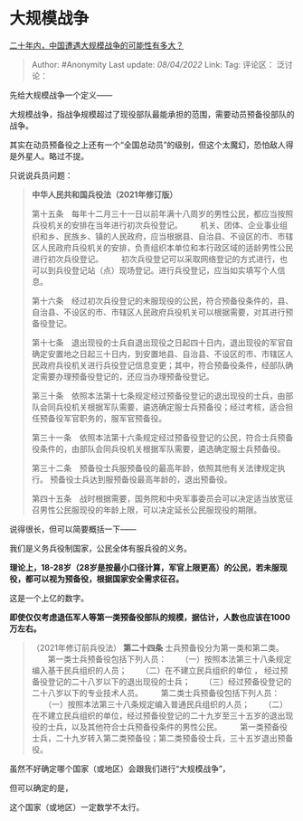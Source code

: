 # 大规模战争
[二十年内，中国遭遇大规模战争的可能性有多大？](https://www.zhihu.com/question/273794828/answer/2428221180)

> Author: #Anonymity
> Last update: *08/04/2022*
> Link:
> Tag:
> 评论区：
> 泛讨论：

先给大规模战争一个定义——

大规模战争，指战争规模超过了现役部队最能承担的范围，需要动员预备役部队的战争。

其实在动员预备役之上还有一个“全国总动员”的级别，但这个太魔幻，恐怕敌人得是外星人。略过不提。

只说说兵员问题：

> **中华人民共和国兵役法（2021年修订版）**
>
> 第十五条　每年十二月三十一日以前年满十八周岁的男性公民，都应当按照兵役机关的安排在当年进行初次兵役登记。
> 　　机关、团体、企业事业组织和乡、民族乡、镇的人民政府，应当根据县、自治县、不设区的市、市辖区人民政府兵役机关的安排，负责组织本单位和本行政区域的适龄男性公民进行初次兵役登记。
> 　　初次兵役登记可以采取网络登记的方式进行，也可以到兵役登记站（点）现场登记。进行兵役登记，应当如实填写个人信息。
>
> 第十六条　经过初次兵役登记的未服现役的公民，符合预备役条件的，县、自治县、不设区的市、市辖区人民政府兵役机关可以根据需要，对其进行预备役登记。
>
> 第十七条　退出现役的士兵自退出现役之日起四十日内，退出现役的军官自确定安置地之日起三十日内，到安置地县、自治县、不设区的市、市辖区人民政府兵役机关进行兵役登记信息变更；其中，符合预备役条件，经部队确定需要办理预备役登记的，还应当办理预备役登记。
>
> 第三十条　依照本法第十七条规定经过预备役登记的退出现役的士兵，由部队会同兵役机关根据军队需要，遴选确定服士兵预备役；经过考核，适合担任预备役军官职务的，服军官预备役。
>
> 第三十一条　依照本法第十六条规定经过预备役登记的公民，符合士兵预备役条件的，由部队会同兵役机关根据军队需要，遴选确定服士兵预备役。
>
> 第三十二条　预备役士兵服预备役的最高年龄，依照其他有关法律规定执行。
> 预备役士兵达到服预备役最高年龄的，退出预备役。
>
> 第四十五条　战时根据需要，国务院和中央军事委员会可以决定适当放宽征召男性公民服现役的年龄上限，可以决定延长公民服现役的期限。

说得很长，但可以简要概括一下——

我们是义务兵役制国家，公民全体有服兵役的义务。

**理论上，18-28岁（28岁是按最小口径计算，军官上限更高）的公民，若未服现役，都可以视为预备役，根据国家安全需求征召。**

这是一个上亿的数字。

**即使仅仅考虑退伍军人等第一类预备役部队的规模，据估计，人数也应该在1000万左右。**

> （2021年修订前兵役法）
> **第二十四条** 士兵预备役分为第一类和第二类。
> 　　第一类士兵预备役包括下列人员：
> 　　（一）按照本法第三十八条规定编入基干民兵组织的人员；
> 　　（二）在不建立民兵组织的单位 ， 经过预备役登记的二十八岁以下的退出现役的士兵；
> 　　（三）经过预备役登记的二十八岁以下的专业技术人员。
> 　　第二类士兵预备役包括下列人员：
> 　　（一）按照本法第三十八条规定编入普通民兵组织的人员；
> 　　（二）在不建立民兵组织的单位，经过预备役登记的二十九岁至三十五岁的退出现役的士兵，以及其他符合士兵预备役条件的男性公民。
> 　　第一类预备役士兵，二十九岁转入第二类预备役；第二类预备役士兵，三十五岁退出预备役。

虽然不好确定哪个国家（或地区）会跟我们进行“大规模战争”，

但可以确定的是，

这个国家（或地区）一定数学不太行。
